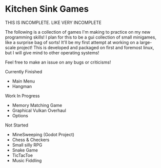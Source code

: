 # Kitchen Sink Games
THIS IS INCOMPLETE. LIKE VERY INCOMPLETE

The following is a collection of games I'm making to practice on my new programming skills! I plan for this to be a gui collection of small minigames, like a surprise bag of sorts! It'll be my first attempt at working on a large-scale project!
This is developed and packaged on first and foremost linux, but I will give mind to other operating systems! 

Feel free to make an issue on any bugs or criticisms!


Currently Finished
- Main Menu
- Hangman

Work In Progress
- Memory Matching Game
- Graphical Vulkan Overhaul
- Options

Not Started
- MineSweeping (Godot Project)
- Chess & Checkers
- Small silly RPG
- Snake Game
- TicTacToe
- Music Fiddling

